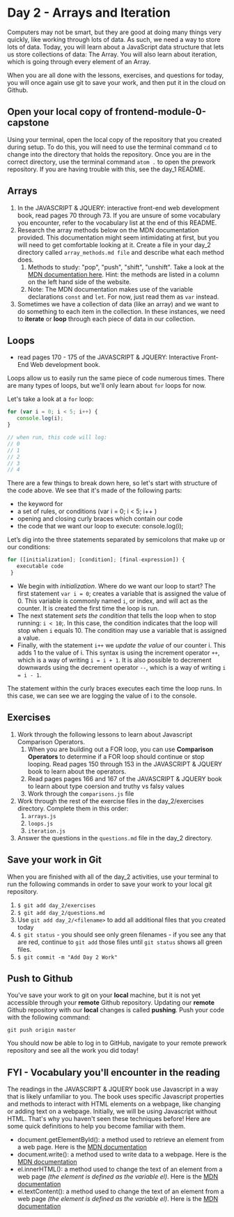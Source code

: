 # Day 2 - Arrays and Iteration

Computers may not be smart, but they are good at doing many things very quickly, like working through lots of data. As such, we need a way to store lots of data. Today, you will learn about a JavaScript data structure that lets us store collections of data: The Array. You will also learn about iteration, which is going through every element of an Array.

When you are all done with the lessons, exercises, and questions for today, you will once again use git to save your work, and then put it in the cloud on Github.

## Open your local copy of frontend-module-0-capstone

Using your terminal, open the local copy of the repository that you created during setup.  To do this, you will need to use the terminal command `cd` to change into the directory that holds the repository. Once you are in the correct directory, use the terminal command `atom .` to open the prework repository. If you are having trouble with this, see the day_1 README.


## Arrays

1. In the JAVASCRIPT & JQUERY: interactive front-end web development book, read pages 70 through 73. If you are unsure of some vocabulary you encounter, refer to the vocabulary list at the end of this README.
1. Research the array methods below on the MDN documentation provided. This documentation might seem intimidating at first, but you will need to get comfortable looking at it. Create a file in your day_2 directory called `array_methods.md file` and describe what each method does.
    1. Methods to study: "pop", "push", "shift", "unshift". Take a look at the [MDN documentation here](https://developer.mozilla.org/en-US/docs/Web/JavaScript/Reference/Global_Objects/Array). Hint: the methods are listed in a column on the left hand side of the website.
    1. Note: The MDN documentation makes use of the variable declarations `const` and `let`. For now, just read them as `var` instead.
1. Sometimes we have a collection of data (like an array) and we want to do something to each item in the collection. In these instances, we need to **iterate** or **loop** through each piece of data in our collection.

## Loops

* read pages 170 - 175 of the JAVASCRIPT & JQUERY: Interactive Front-End Web development book.

Loops allow us to easily run the same piece of code numerous times.  There are many types of loops, but we'll only learn about `for` loops for now.

Let's take a look at a `for` loop:

```JavaScript
for (var i = 0; i < 5; i++) {
   console.log(i);
}

// when run, this code will log:
// 0
// 1
// 2
// 3
// 4
```

There are a few things to break down here, so let's start with structure of the code above. We see that it's made of the following parts:

* the keyword for
* a set of rules, or conditions (var i = 0; i < 5; i++ )
* opening and closing curly braces which contain our code
* the code that we want our loop to execute: console.log(i);

Let’s dig into the three statements separated by semicolons that make up or our conditions:

```JavaScript
for ([initialization]; [condition]; [final-expression]) {
   executable code
 }
```

* We begin with *initialization*. Where do we want our loop to start? The first statement `var i = 0`; creates a variable that is assigned the value of 0. This variable is commonly named `i`, or index, and will act as the counter. It is created the first time the loop is run.
* The next statement *sets the condition* that tells the loop when to stop running: `i < 10`;. In this case, the condition indicates that the loop will stop when `i` equals 10. The condition may use a variable that is assigned a value.
* Finally, with the statement `i++` we *update the value* of our counter i. This adds 1 to the value of i. This syntax is using the increment operator `++`, which is a way of writing `i = i + 1`. It is also possible to decrement downwards using the decrement operator `--`, which is a way of writing `i = i - 1`.

The statement within the curly braces executes each time the loop runs. In this case, we can see we are logging the value of i to the console.

## Exercises

1. Work through the following lessons to learn about Javascript Comparison Operators.
    1. When you are building out a FOR loop, you can use **Comparison Operators** to determine if a FOR loop should continue or stop looping. Read pages 150 through 153 in the JAVASCRIPT & JQUERY book to learn about the operators.
    1. Read pages pages 166 and 167 of the JAVASCRIPT & JQUERY book to learn about type coersion and truthy vs falsy values
    1. Work through the `comparisons.js` file
1. Work through the rest of the exercise files in the day_2/exercises directory.  Complete them in this order:
    1. `arrays.js`
    1. `loops.js`
    1. `iteration.js`
1. Answer the questions in the `questions.md` file in the day_2 directory.

## Save your work in Git

When you are finished with all of the day_2 activities, use your terminal to run the following commands in order to save your work to your local git repository.

1. `$ git add day_2/exercises`
1. `$ git add day_2/questions.md`
1. Use `git add day_2/<filename>` to add all additional files that you created today
1. `$ git status` - you should see only green filenames - if you see any that are red, continue to `git add` those files until `git status` shows all green files.
1. `$ git commit -m "Add Day 2 Work"`

## Push to Github

You've save your work to git on your **local** machine, but it is not yet accessible through your **remote** Github repository. Updating our **remote** Github repository with our **local** changes is called **pushing**. Push your code with the following command:

```
git push origin master
```

You should now be able to log in to GitHub, navigate to your remote prework repository and see all the work you did today!

## FYI - Vocabulary you'll encounter in the reading

The readings in the JAVASCRIPT & JQUERY book use Javascript in a way that is likely unfamiliar to you. The book uses specific Javascript properties and methods to interact with HTML elements on a webpage, like changing or adding text on a webpage. Initially, we will be using Javascript without HTML. That's why you haven't seen these techniques before! Here are some quick definitions to help you become familiar with them.

* document.getElementById(): a method used to retrieve an element from a web page. Here is the [MDN documentation](https://developer.mozilla.org/en-US/docs/Web/API/Document/getElementById)
* document.write(): a method used to write data to a webpage. Here is the [MDN documentation](https://developer.mozilla.org/en-US/docs/Web/API/Document/write)
* el.innerHTML(): a method used to change the text of an element from a web page *(the element is defined as the variable el)*. Here is the [MDN documentation](https://developer.mozilla.org/en-US/docs/Web/API/Element/innerHTML)
* el.textContent(): a method used to change the text of an element from a web page *(the element is defined as the variable el)*. Here is the [MDN documentation](https://developer.mozilla.org/en-US/docs/Web/API/Node/textContent) 
